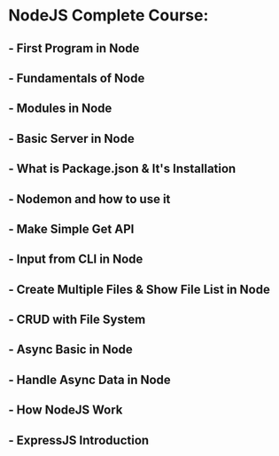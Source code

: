 # NodeJS Complete Course:   

## - First Program in Node
## - Fundamentals of Node
## - Modules in Node
## - Basic Server in Node
## - What is Package.json & It's Installation
## - Nodemon and how to use it
## - Make Simple Get API
## - Input from CLI in Node
## - Create Multiple Files & Show File List in Node
## - CRUD with File System
## - Async Basic in Node
## - Handle Async Data in Node
## - How NodeJS Work
## - ExpressJS Introduction
